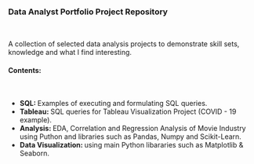 <h3>Data Analyst Portfolio Project Repository</h3><br> 

<p>A collection of selected data analysis projects to demonstrate skill sets, knowledge and what I find interesting. </p>

<h4>Contents: </h4><br>

<ul>

<li><strong>SQL: </strong> Examples of executing and formulating SQL queries.</li>
<li><strong>Tableau: </strong>SQL queries for Tableau Visualization Project (COVID - 19 example).</li>
<li><strong>Analysis: </strong>EDA, Correlation and Regression Analysis of Movie Industry using Puthon and libraries such as Pandas, Numpy and Scikit-Learn.</li>
<li><strong>Data Visualization: </strong> using main Python libararies such as Matplotlib & Seaborn.</li>

</ul>
